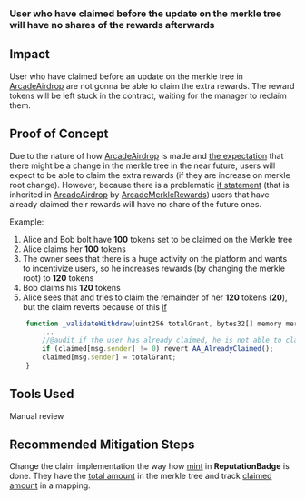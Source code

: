 ### User who have claimed before the update on the merkle tree will have no shares of the rewards afterwards

## Impact
User who have claimed before an update on the merkle tree in [ArcadeAirdrop](https://github.com/code-423n4/2023-07-arcade/blob/main/contracts/token/ArcadeAirdrop.sol) are not gonna be able to claim the extra rewards. The reward tokens will be left stuck in the contract, waiting for the manager to reclaim them.

## Proof of Concept
Due to the nature of how [ArcadeAirdrop](https://github.com/code-423n4/2023-07-arcade/blob/main/contracts/token/ArcadeAirdrop.sol) is made and [the expectation](https://github.com/code-423n4/2023-07-arcade/blob/main/contracts/token/ArcadeAirdrop.sol#L17-L19) that there might be a change in the merkle tree in the near future, users will expect to be able to claim the extra rewards (if they are increase on merkle root change). However, because there is a problematic [if statement](https://github.com/code-423n4/2023-07-arcade/blob/main/contracts/libraries/ArcadeMerkleRewards.sol#L106-L107) (that is inherited in [ArcadeAirdrop](https://github.com/code-423n4/2023-07-arcade/blob/main/contracts/token/ArcadeAirdrop.sol) by [ArcadeMerkleRewards](https://github.com/code-423n4/2023-07-arcade/blob/main/contracts/libraries/ArcadeMerkleRewards.sol)) users that have already claimed their rewards will have no share of the future ones.

Example: 
1. Alice and Bob bolt have **100** tokens set to be claimed on the Merkle tree
2. Alice claims her **100** tokens
3. The owner sees that there is a huge activity on the platform and wants to incentivize users, so he increases rewards (by changing the merkle root) to **120** tokens
4. Bob claims his **120** tokens
5. Alice sees that and tries to claim the remainder of her **120** tokens (**20**), but the claim reverts because of this [if](https://github.com/code-423n4/2023-07-arcade/blob/main/contracts/libraries/ArcadeMerkleRewards.sol#L106-L107)

```jsx
    function _validateWithdraw(uint256 totalGrant, bytes32[] memory merkleProof) internal {
        ...
        //@audit if the user has already claimed, he is not able to claim ever again
        if (claimed[msg.sender] != 0) revert AA_AlreadyClaimed();
        claimed[msg.sender] = totalGrant;
    }
```

## Tools Used
Manual review 
## Recommended Mitigation Steps
Change the claim implementation the way how [mint](https://github.com/code-423n4/2023-07-arcade/blob/main/contracts/nft/ReputationBadge.sol#L98-L120) in **ReputationBadge** is done. They have the [total amount](https://github.com/code-423n4/2023-07-arcade/blob/main/contracts/nft/ReputationBadge.sol#L110C47-L110C61) in the merkle tree and track [claimed amount](https://github.com/code-423n4/2023-07-arcade/blob/main/contracts/nft/ReputationBadge.sol#L116C1-L116C1) in a mapping.



